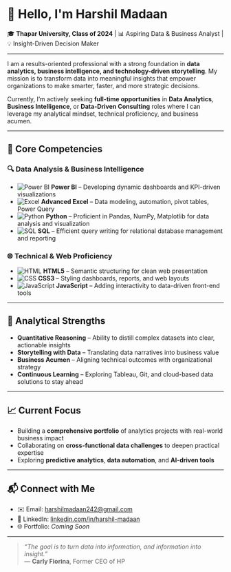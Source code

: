 # 👋 Hello, I'm **Harshil Madaan**

🎓 **Thapar University, Class of 2024** | 📊 Aspiring Data & Business Analyst | 💡 Insight-Driven Decision Maker

---

I am a results-oriented professional with a strong foundation in **data analytics, business intelligence, and technology-driven storytelling**. My mission is to transform data into meaningful insights that empower organizations to make smarter, faster, and more strategic decisions.

Currently, I’m actively seeking **full-time opportunities** in **Data Analytics**, **Business Intelligence**, or **Data-Driven Consulting** roles where I can leverage my analytical mindset, technical proficiency, and business acumen.

---

## 💼 Core Competencies

### 🔍 Data Analysis & Business Intelligence
- ![Power BI](https://img.shields.io/badge/-PowerBI-F2C811?logo=powerbi&logoColor=black&style=flat) **Power BI** – Developing dynamic dashboards and KPI-driven visualizations  
- ![Excel](https://img.shields.io/badge/-Advanced%20Excel-217346?logo=microsoft-excel&logoColor=white&style=flat) **Advanced Excel** – Data modeling, automation, pivot tables, Power Query  
- ![Python](https://img.shields.io/badge/-Python-3776AB?logo=python&logoColor=white&style=flat) **Python** – Proficient in Pandas, NumPy, Matplotlib for data analysis and visualization  
- ![SQL](https://img.shields.io/badge/-SQL-4479A1?logo=postgresql&logoColor=white&style=flat) **SQL** – Efficient query writing for relational database management and reporting  

### 🌐 Technical & Web Proficiency
- ![HTML](https://img.shields.io/badge/-HTML5-E34F26?logo=html5&logoColor=white&style=flat) **HTML5** – Semantic structuring for clean web presentation  
- ![CSS](https://img.shields.io/badge/-CSS3-1572B6?logo=css3&logoColor=white&style=flat) **CSS3** – Styling dashboards, reports, and web layouts  
- ![JavaScript](https://img.shields.io/badge/-JavaScript-F7DF1E?logo=javascript&logoColor=black&style=flat) **JavaScript** – Adding interactivity to data-driven front-end tools  

---

## 🔬 Analytical Strengths

- **Quantitative Reasoning** – Ability to distill complex datasets into clear, actionable insights  
- **Storytelling with Data** – Translating data narratives into business value  
- **Business Acumen** – Aligning technical outcomes with organizational strategy  
- **Continuous Learning** – Exploring Tableau, Git, and cloud-based data solutions to stay ahead  

---

## 📈 Current Focus

- Building a **comprehensive portfolio** of analytics projects with real-world business impact  
- Collaborating on **cross-functional data challenges** to deepen practical expertise  
- Exploring **predictive analytics**, **data automation**, and **AI-driven tools**  

---

## 📬 Connect with Me

- ✉️ Email: [harshilmadaan242@gmail.com](mailto:harshilmadaan242@gmail.com)  
- 💼 LinkedIn: [linkedin.com/in/harshil-madaan](https://www.linkedin.com/in/harshil-madaan/)  
- 🌐 Portfolio: *Coming Soon*  

---

> _“The goal is to turn data into information, and information into insight.”_  
> — **Carly Fiorina**, Former CEO of HP


